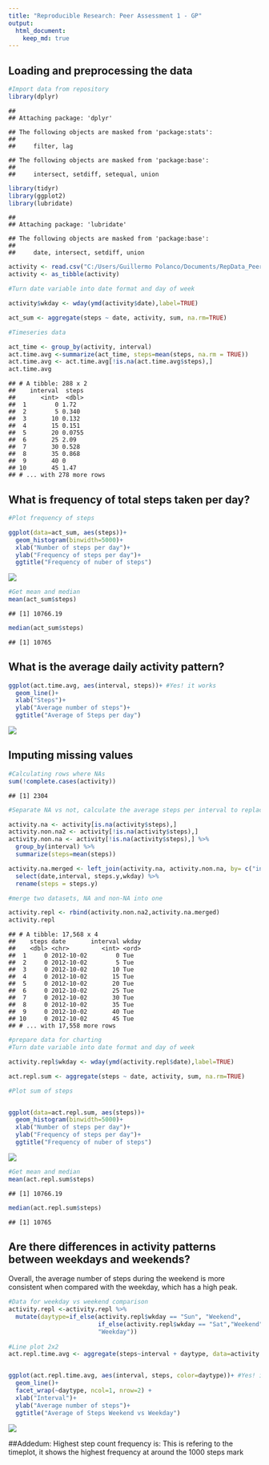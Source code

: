 ```yaml
---
title: "Reproducible Research: Peer Assessment 1 - GP"
output: 
  html_document:
    keep_md: true
---
```



## Loading and preprocessing the data

```r
#Import data from repository
library(dplyr)
```

```
## 
## Attaching package: 'dplyr'
```

```
## The following objects are masked from 'package:stats':
## 
##     filter, lag
```

```
## The following objects are masked from 'package:base':
## 
##     intersect, setdiff, setequal, union
```

```r
library(tidyr)
library(ggplot2)
library(lubridate)
```

```
## 
## Attaching package: 'lubridate'
```

```
## The following objects are masked from 'package:base':
## 
##     date, intersect, setdiff, union
```

```r
activity <- read.csv("C:/Users/Guillermo Polanco/Documents/RepData_PeerAssessment1/activity.csv")
activity <- as_tibble(activity)

#Turn date variable into date format and day of week

activity$wkday <- wday(ymd(activity$date),label=TRUE)

act_sum <- aggregate(steps ~ date, activity, sum, na.rm=TRUE)

#Timeseries data

act_time <- group_by(activity, interval)
act.time.avg <-summarize(act_time, steps=mean(steps, na.rm = TRUE))
act.time.avg <- act.time.avg[!is.na(act.time.avg$steps),]
act.time.avg
```

```
## # A tibble: 288 x 2
##    interval  steps
##       <int>  <dbl>
##  1        0 1.72  
##  2        5 0.340 
##  3       10 0.132 
##  4       15 0.151 
##  5       20 0.0755
##  6       25 2.09  
##  7       30 0.528 
##  8       35 0.868 
##  9       40 0     
## 10       45 1.47  
## # ... with 278 more rows
```



## What is frequency of total steps taken per day?

```r
#Plot frequency of steps 

ggplot(data=act_sum, aes(steps))+
  geom_histogram(binwidth=5000)+
  xlab("Number of steps per day")+
  ylab("Frequency of steps per day")+
  ggtitle("Frequency of nuber of steps")
```

![](PA1_template_files/figure-html/unnamed-chunk-2-1.png)<!-- -->

```r
#Get mean and median
mean(act_sum$steps)
```

```
## [1] 10766.19
```

```r
median(act_sum$steps)
```

```
## [1] 10765
```


## What is the average daily activity pattern?

```r
ggplot(act.time.avg, aes(interval, steps))+ #Yes! it works
  geom_line()+
  xlab("Steps")+
  ylab("Average number of steps")+
  ggtitle("Average of Steps per day")
```

![](PA1_template_files/figure-html/unnamed-chunk-3-1.png)<!-- -->


## Imputing missing values

```r
#Calculating rows where NAs
sum(!complete.cases(activity))
```

```
## [1] 2304
```

```r
#Separate NA vs not, calculate the average steps per interval to replace NAs

activity.na <- activity[is.na(activity$steps),]
activity.non.na2 <- activity[!is.na(activity$steps),]
activity.non.na <- activity[!is.na(activity$steps),] %>%
  group_by(interval) %>%
  summarize(steps=mean(steps))

activity.na.merged <- left_join(activity.na, activity.non.na, by= c("interval" = "interval")) %>%
  select(date,interval, steps.y,wkday) %>%
  rename(steps = steps.y)

#merge two datasets, NA and non-NA into one

activity.repl <- rbind(activity.non.na2,activity.na.merged)
activity.repl
```

```
## # A tibble: 17,568 x 4
##    steps date       interval wkday
##    <dbl> <chr>         <int> <ord>
##  1     0 2012-10-02        0 Tue  
##  2     0 2012-10-02        5 Tue  
##  3     0 2012-10-02       10 Tue  
##  4     0 2012-10-02       15 Tue  
##  5     0 2012-10-02       20 Tue  
##  6     0 2012-10-02       25 Tue  
##  7     0 2012-10-02       30 Tue  
##  8     0 2012-10-02       35 Tue  
##  9     0 2012-10-02       40 Tue  
## 10     0 2012-10-02       45 Tue  
## # ... with 17,558 more rows
```

```r
#prepare data for charting
#Turn date variable into date format and day of week

activity.repl$wkday <- wday(ymd(activity.repl$date),label=TRUE)

act.repl.sum <- aggregate(steps ~ date, activity, sum, na.rm=TRUE)

#Plot sum of steps 


ggplot(data=act.repl.sum, aes(steps))+
  geom_histogram(binwidth=5000)+
  xlab("Number of steps per day")+
  ylab("Frequency of steps per day")+
  ggtitle("Frequency of nuber of steps")
```

![](PA1_template_files/figure-html/unnamed-chunk-4-1.png)<!-- -->

```r
#Get mean and median
mean(act.repl.sum$steps)
```

```
## [1] 10766.19
```

```r
median(act.repl.sum$steps)
```

```
## [1] 10765
```


## Are there differences in activity patterns between weekdays and weekends?

Overall, the average number of steps during the weekend is more consistent when compared with the weekday, which has a high peak.

```r
#Data for weekday vs weekend comparison
activity.repl <-activity.repl %>%
  mutate(daytype=if_else(activity.repl$wkday == "Sun", "Weekend",
                         if_else(activity.repl$wkday == "Sat","Weekend", "Weekday"),
                         "Weekday"))
                  
#Line plot 2x2
act.repl.time.avg <- aggregate(steps~interval + daytype, data=activity.repl, FUN="mean")


ggplot(act.repl.time.avg, aes(interval, steps, color=daytype))+ #Yes! it works
  geom_line()+
  facet_wrap(~daytype, ncol=1, nrow=2) +
  xlab("Interval")+
  ylab("Average number of steps")+
  ggtitle("Average of Steps Weekend vs Weekday")
```

![](PA1_template_files/figure-html/unnamed-chunk-5-1.png)<!-- -->

##Addedum: Highest step count frequency is:
This is refering to the timeplot, it shows the highest frequency at around the 1000 steps mark
